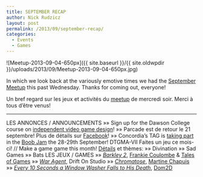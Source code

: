 ```yaml
---
title: SEPTEMBER RECAP
author: Nick Rudzicz
layout: post
permalink: /2013/09/september-recap/
categories:
  - Events
  - Games
---
```

![Meetup-2013-09-04-650px]({{ site.baseurl }}/{{ site.oldwpdir }}/uploads/2013/09/Meetup-2013-09-04-650px.jpg)



In which we look back at the variously emotive times we had the <a href="{{ site.baseurl }}/2013/08/september-meetup/">September Meetup</a> this past Wednesday.
Thanks for coming out, everyone!



Un bref regard sur les jeux et activit&eacute;s du <a href="{{ site.baseurl }}/2013/08/september-meetup/">meetup</a> de mercredi soir.
Merci &agrave; tous d&#8217;&ecirc;tre venus!


---
LES ANNONCES / ANNOUNCEMENTS
 &raquo;&raquo; Sign up for the Dawson College course on <a href="http://www.dawsoncollege.qc.ca/aec-programs/independent-video-game-design">independent video game design</a>!
 &raquo;&raquo; Parcade est de retour le 21 septembre! Plus de d&eacute;tails sur <a href="https://www.facebook.com/events/357394621060457/">Facebook</a>!
 &raquo;&raquo; Concordia&#8217;s TAG is <a href="http://tag.hexagram.ca/events/the-boob-jam/">taking part</a> in the <a href="http://theboobjam.com/what">Boob Jam</a> the 28-29th September!
DTGMA-VII
 Faites un jeu ce mois-ci! // Make a game game this month!
 <a href="http://oldforum.mrgs.ca/index.php/topic,115.0.html">D&eacute;tails</a> et th&egrave;mes:
 &raquo;&raquo; Divination
 &raquo;&raquo; Sad Games
 &raquo;&raquo; Bats
LES JEUX / GAMES
 &raquo;&raquo; *<a href="http://www.talesofgames.com/game/barkley-2-revenge-of-cuchulainn/">Barkley 2</a>*, <a href="http://www.frankiesmileshow.com/">Frankie Coulombe</a> &#038; <a href="http://www.talesofgames.com/">Tales of Games</a>
 &raquo;&raquo; *<a href="http://waragentgame.com/">War Agent</a>*, Drift On Studio
 &raquo;&raquo; *<a href="http://chromatosegame.wordpress.com/">Chromatose</a>*, <a href="http://martinechapuis.net/#Fifty-_nine">Martine Chapuis</a>
 &raquo;&raquo; *<a href="http://fserb.com/ld27/">Every 10 Seconds a Window Washer Falls to His Death</a>*, <a href="http://dom2d.squarespace.com/">Dom2D</a>
 &nbsp;

